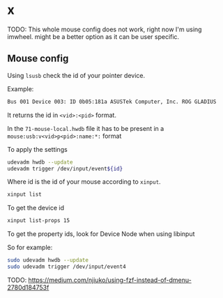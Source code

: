 # x

TODO: This whole mouse config does not work, right now I'm using imwheel. might be a better option as it can be user specific.

## Mouse config

Using `lsusb` check the id of your pointer device.

Example:

```sh
Bus 001 Device 003: ID 0b05:181a ASUSTek Computer, Inc. ROG GLADIUS
```

It returns the id in `<vid>:<pid>` format.

In the `71-mouse-local.hwdb` file it has to be present in a `mouse:usb:v<vid>p<pid>:name:*:` format

To apply the settings

```sh
udevadm hwdb --update
udevadm trigger /dev/input/event${id}
```

Where id is the id of your mouse according to `xinput`.

```sh
xinput list
```

To get the device id

```sh
xinput list-props 15
```

To get the property ids, look for Device Node when using libinput

So for example:

```sh
sudo udevadm hwdb --update
sudo udevadm trigger /dev/input/event4
```

TODO:
<https://medium.com/njiuko/using-fzf-instead-of-dmenu-2780d184753f>
